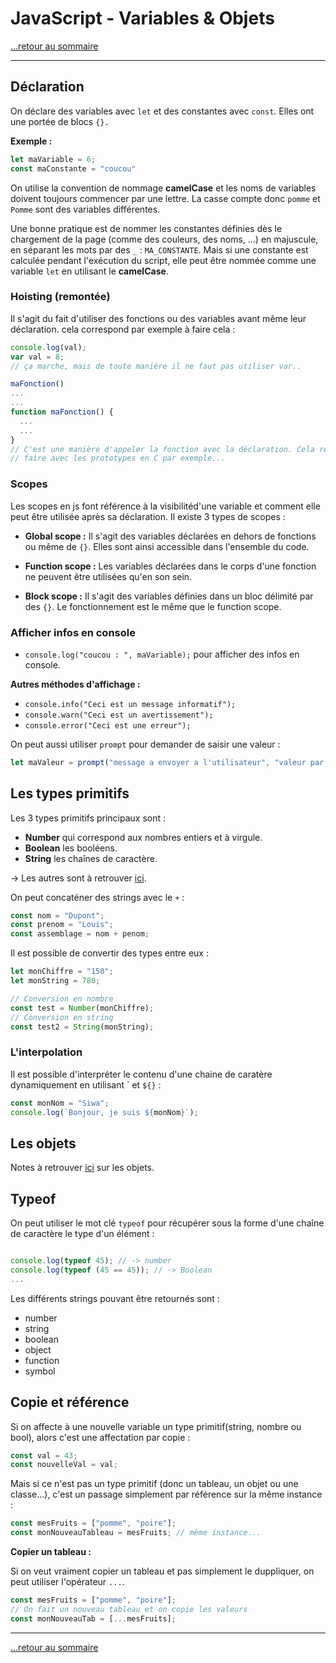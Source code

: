 # JavaScript - Variables & Objets

[...retour au sommaire](../sommaire.md)

---

## Déclaration

On déclare des variables avec `let` et des constantes avec `const`. Elles ont une portée de blocs `{}.`

**Exemple :**

```js
let maVariable = 6;
const maConstante = "coucou"
```

On utilise la convention de nommage **camelCase** et les noms de variables doivent toujours commencer par une lettre. La casse compte donc `pomme` et `Pomme` sont des variables différentes.

Une bonne pratique est de nommer les constantes définies dès le chargement de la page (comme des couleurs, des noms, ...) en majuscule, en séparant les mots par des `_` : `MA_CONSTANTE`.
Mais si une constante est calculée pendant l'exécution du script, elle peut être nommée comme une variable `let` en utilisant le **camelCase**.

### Hoisting (remontée)

Il s'agit du fait d'utiliser des fonctions ou des variables avant même leur déclaration. cela correspond par exemple à faire cela :

```js
console.log(val);
var val = 8;
// ça marche, mais de toute manière il ne faut pas utiliser var..

maFonction()
...
...
function maFonction() {
  ...
  ...
}
// C'est une manière d'appeler la fonction avec la déclaration. Cela ressemble à ce que l'on peut 
// faire avec les prototypes en C par exemple...
```

### Scopes

Les scopes en js font référence à la visibilitéd'une variable et comment elle peut être utilisée après sa déclaration.
Il existe 3 types de scopes :

* **Global scope :** Il s'agit des variables déclarées en dehors de fonctions ou même de `{}`. Elles sont ainsi accessible dans l'ensemble du code.

* **Function scope :** Les variables déclarées dans le corps d'une fonction ne peuvent être utilisées qu'en son sein.

* **Block scope :** Il s'agit des variables définies dans un bloc délimité par des `{}`. Le fonctionnement est le même que le function scope.


### Afficher infos en console

* `console.log("coucou : ", maVariable);` pour afficher des infos en console.

**Autres méthodes d'affichage :**

* `console.info("Ceci est un message informatif");`
* `console.warn("Ceci est un avertissement");`
* `console.error("Ceci est une erreur");`

On peut aussi utiliser `prompt` pour demander de saisir une valeur :

```js
let maValeur = prompt("message a envoyer a l'utilisateur", "valeur par defaut");
```

## Les types primitifs

Les 3 types primitifs principaux sont :

* **Number** qui correspond aux nombres entiers et à virgule.
* **Boolean** les booléens.
* **String** les chaînes de caractère.
  
-> Les autres sont à retrouver [ici](https://developer.mozilla.org/en-US/docs/Glossary/Primitive).

On peut concaténer des strings avec le `+` :

```js
const nom = "Dupont";
const prenom = "Louis";
const assemblage = nom + penom;
```

Il est possible de convertir des types entre eux :

```js
let monChiffre = "150";
let monString = 780;

// Conversion en nombre
const test = Number(monChiffre);
// Conversion en string
const test2 = String(monString);
```

### L'interpolation

Il est possible d'interpréter le contenu d'une chaine de caratère dynamiquement en utilisant \` et `${}` :

```js
const monNom = "Siwa";
console.log(`Bonjour, je suis ${monNom}`);
```

## Les objets

Notes à retrouver [ici](./objets.md) sur les objets.

## Typeof

On peut utiliser le mot clé `typeof` pour récupérer sous la forme d'une chaîne de caractère le type d'un élément :

```js

console.log(typeof 45); // -> number
console.log(typeof (45 == 45)); // -> Boolean
...
```

Les différents strings pouvant être retournés sont :

* number
* string
* boolean
* object
* function
* symbol

## Copie et référence

Si on affecte à une nouvelle variable un type primitif(string, nombre ou bool), alors c'est une affectation par copie :

```js
const val = 43;
const nouvelleVal = val;
```

Mais si ce n'est pas un type primitif (donc un tableau, un objet ou une classe...), c'est un passage simplement par référence sur la même instance :

```js
const mesFruits = ["pomme", "poire"];
const monNouveauTableau = mesFruits; // même instance...
```

**Copier un tableau :**

Si on veut vraiment copier un tableau et pas simplement le duppliquer, on peut utiliser l'opérateur `...`.

```js
const mesFruits = ["pomme", "poire"];
// On fait un nouveau tableau et on copie les valeurs 
const monNouveauTab = [...mesFruits];
```

---
[...retour au sommaire](../sommaire.md)